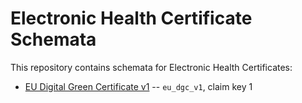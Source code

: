 # Electronic Health Certificate Schemata

This repository contains schemata for Electronic Health Certificates:

- [EU Digital Green Certificate v1](eu_dgc_v1_schema.yaml) -- `eu_dgc_v1`, claim key 1
